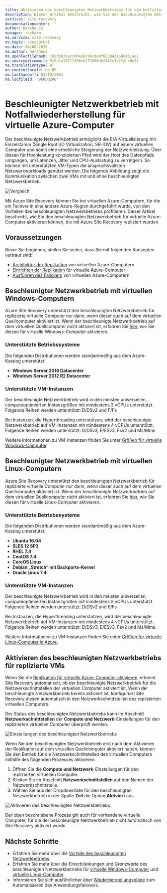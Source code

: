 ```yaml
---
title: Aktivieren des beschleunigten Netzwerkbetriebs für die Notfallwiederherstellung für virtuelle Azure-Computer mit Azure Site Recovery
description: Dieser Artikel beschreibt, wie Sie den beschleunigten Netzwerkbetrieb mit Azure Site Recovery für die Notfallwiederherstellung von virtuellen Azure-Computern verwenden.
services: site-recovery
documentationcenter: ''
author: Harsha-CS
manager: rochakm
ms.service: site-recovery
ms.topic: conceptual
ms.date: 04/08/2019
ms.author: harshacs
ms.openlocfilehash: 1d2d3b3aacc00428c96cde0f8230421a98151ae2
ms.sourcegitcommit: 910a1a38711966cb171050db245fc3b22abc8c5f
ms.translationtype: HT
ms.contentlocale: de-DE
ms.lasthandoff: 03/19/2021
ms.locfileid: "96000248"
---
```

# <a name="accelerated-networking-with-azure-virtual-machine-disaster-recovery"></a>Beschleunigter Netzwerkbetrieb mit Notfallwiederherstellung für virtuelle Azure-Computer

Der beschleunigte Netzwerkbetrieb ermöglicht die E/A-Virtualisierung mit Einzelstamm (Single Root I/O Virtualization, SR-IOV) auf einem virtuellen Computer und somit eine erhebliche Steigerung der Netzwerkleistung. Über diesen für Hochleistung konzipierten Pfad wird der Host des Datenpfads umgangen, um Latenzen, Jitter und CPU-Auslastung zu verringern. So können mit unterstützten VM-Typen die anspruchsvollsten Netzwerkworkloads genutzt werden. Die folgende Abbildung zeigt die Kommunikation zwischen zwei VMs mit und ohne beschleunigten Netzwerkbetrieb:

![Vergleich](./media/azure-vm-disaster-recovery-with-accelerated-networking/accelerated-networking-benefit.png)

Mit Azure Site Recovery können Sie bei virtuellen Azure-Computern, für die ein Failover in eine andere Azure-Region durchgeführt wurde, von den Vorteilen des beschleunigten Netzwerkbetriebs profitieren. Dieser Artikel beschreibt, wie Sie den beschleunigten Netzwerkbetrieb für virtuelle Azure-Computer aktivieren können, die mit Azure Site Recovery repliziert wurden.

## <a name="prerequisites"></a>Voraussetzungen

Bevor Sie beginnen, stellen Sie sicher, dass Sie mit folgenden Konzepten vertraut sind:
-   [Architektur der Replikation](azure-to-azure-architecture.md) von virtuellen Azure-Computern
-   [Einrichten der Replikation](azure-to-azure-tutorial-enable-replication.md) für virtuelle Azure-Computer
-   [Ausführen des Failovers](azure-to-azure-tutorial-failover-failback.md) von virtuellen Azure-Computern

## <a name="accelerated-networking-with-windows-vms"></a>Beschleunigter Netzwerkbetrieb mit virtuellen Windows-Computern

Azure Site Recovery unterstützt den beschleunigten Netzwerkbetrieb für replizierte virtuelle Computer nur dann, wenn dieser auch auf dem virtuellen Quellcomputer aktiviert ist. Wenn der beschleunigte Netzwerkbetrieb auf dem virtuellen Quellcomputer nicht aktiviert ist, erfahren Sie [hier](../virtual-network/create-vm-accelerated-networking-powershell.md#enable-accelerated-networking-on-existing-vms), wie Sie diesen für virtuelle Windows-Computer aktivieren.

### <a name="supported-operating-systems"></a>Unterstützte Betriebssysteme
Die folgenden Distributionen werden standardmäßig aus dem Azure-Katalog unterstützt:
* **Windows Server 2016 Datacenter**
* **Windows Server 2012 R2 Datacenter**

### <a name="supported-vm-instances"></a>Unterstützte VM-Instanzen
Der beschleunigte Netzwerkbetrieb wird in den meisten universellen, computeoptimierten Instanzgrößen mit mindestens 2 vCPUs unterstützt.  Folgende Reihen werden unterstützt: D/DSv2 und F/Fs

Bei Instanzen, die Hyperthreading unterstützen, wird der beschleunigte Netzwerkbetrieb auf VM-Instanzen mit mindestens 4 vCPUs unterstützt. Folgende Reihen werden unterstützt: D/DSv3, E/ESv3, Fsv2 und Ms/Mms

Weitere Informationen zu VM-Instanzen finden Sie unter [Größen für virtuelle Windows-Computer](../virtual-machines/sizes.md?toc=%2fazure%2fvirtual-network%2ftoc.json).

## <a name="accelerated-networking-with-linux-vms"></a>Beschleunigter Netzwerkbetrieb mit virtuellen Linux-Computern

Azure Site Recovery unterstützt den beschleunigten Netzwerkbetrieb für replizierte virtuelle Computer nur dann, wenn dieser auch auf dem virtuellen Quellcomputer aktiviert ist. Wenn der beschleunigte Netzwerkbetrieb auf dem virtuellen Quellcomputer nicht aktiviert ist, erfahren Sie [hier](../virtual-network/create-vm-accelerated-networking-cli.md#enable-accelerated-networking-on-existing-vms), wie Sie diesen für virtuelle Linux-Computer aktivieren.

### <a name="supported-operating-systems"></a>Unterstützte Betriebssysteme
Die folgenden Distributionen werden standardmäßig aus dem Azure-Katalog unterstützt:
* **Ubuntu 16.04**
* **SLES 12 SP3**
* **RHEL 7.4**
* **CentOS 7.4**
* **CoreOS Linux**
* **Debian „Stretch“ mit Backports-Kernel**
* **Oracle Linux 7.4**

### <a name="supported-vm-instances"></a>Unterstützte VM-Instanzen
Der beschleunigte Netzwerkbetrieb wird in den meisten universellen, computeoptimierten Instanzgrößen mit mindestens 2 vCPUs unterstützt.  Folgende Reihen werden unterstützt: D/DSv2 und F/Fs

Bei Instanzen, die Hyperthreading unterstützen, wird der beschleunigte Netzwerkbetrieb auf VM-Instanzen mit mindestens 4 vCPUs unterstützt. Folgende Reihen werden unterstützt: D/DSv3, E/ESv3, Fsv2 und Ms/Mms.

Weitere Informationen zu VM-Instanzen finden Sie unter [Größen für virtuelle Linux-Computer in Azure](../virtual-machines/sizes.md?toc=%2fazure%2fvirtual-network%2ftoc.json).

## <a name="enabling-accelerated-networking-for-replicated-vms"></a>Aktivieren des beschleunigten Netzwerkbetriebs für replizierte VMs

Wenn Sie die [Replikation für virtuelle Azure-Computer aktivieren](azure-to-azure-tutorial-enable-replication.md), erkennt Site Recovery automatisch, ob der beschleunigte Netzwerkbetrieb für die Netzwerkschnittstellen der virtuellen Computer aktiviert ist. Wenn der beschleunigte Netzwerkbetrieb bereits aktiviert ist, konfiguriert Site Recovery diesen automatisch in den Netzwerkschnittstellen des replizierten virtuellen Computers.

Der Status des beschleunigten Netzwerkbetriebs kann im Abschnitt **Netzwerkschnittstellen** der **Compute und Netzwerk**-Einstellungen für den replizierten virtuellen Computer überprüft werden.

![Einstellungen des beschleunigten Netzwerkbetriebs](./media/azure-vm-disaster-recovery-with-accelerated-networking/compute-network-accelerated-networking.png)

Wenn Sie den beschleunigten Netzwerkbetrieb erst nach dem Aktivieren der Replikation auf dem virtuellen Quellcomputer aktiviert haben, können Sie den Betrieb für die Netzwerkschnittstellen des virtuellen Computers mithilfe des folgenden Prozesses aktivieren:
1. Öffnen Sie die **Compute und Netzwerk**-Einstellungen für den replizierten virtuellen Computer.
2. Klicken Sie im Abschnitt **Netzwerkschnittstellen** auf den Namen der Netzwerkschnittstelle.
3. Wählen Sie aus der Dropdownliste für den beschleunigten Netzwerkbetrieb in der Spalte **Ziel** die Option **Aktiviert** aus.

![Aktivieren des beschleunigten Netzwerkbetriebs](./media/azure-vm-disaster-recovery-with-accelerated-networking/network-interface-accelerated-networking-enabled.png)

Der oben beschriebene Prozess gilt auch für vorhandene virtuelle Computer, für die der beschleunigte Netzwerkbetrieb nicht automatisch von Site Recovery aktiviert wurde.

## <a name="next-steps"></a>Nächste Schritte
- Erfahren Sie mehr über die [Vorteile des beschleunigten Netzwerkbetriebs](../virtual-network/create-vm-accelerated-networking-powershell.md#benefits).
- Erfahren Sie mehr über die Einschränkungen und Grenzwerte des beschleunigten Netzwerkbetriebs für [virtuelle Windows-Computer](../virtual-network/create-vm-accelerated-networking-powershell.md#limitations-and-constraints) und [virtuelle Linux-Computer](../virtual-network/create-vm-accelerated-networking-cli.md#limitations-and-constraints).
- Informieren Sie sich ausführlicher über [Wiederherstellungspläne](site-recovery-create-recovery-plans.md) zum Automatisieren des Anwendungsfailovers.